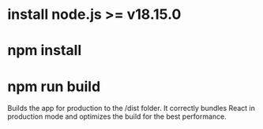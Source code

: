 # install node.js >= v18.15.0
# npm install
# npm run build
Builds the app for production to the /dist folder.
It correctly bundles React in production mode and optimizes the build for the best performance.
